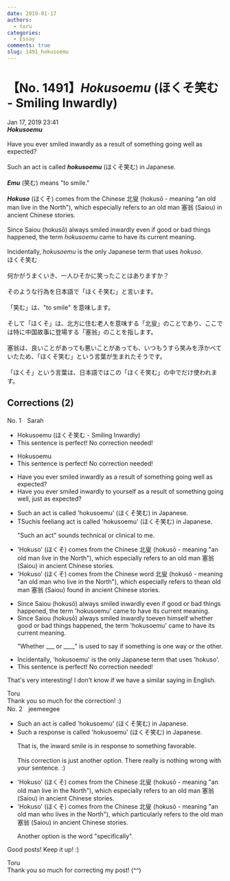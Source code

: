 ```yaml
---
date: 2019-01-17
authors:
  - toru
categories:
  - Essay
comments: true
slug: 1491_hokusoemu
---
```


# 【No. 1491】<strong><em>Hokusoemu</strong></em> (ほくそ笑む - Smiling Inwardly)
<div class="date">Jan 17, 2019 23:41</div>
<div id="post"><div id="body_show_ori">
<strong><em>Hokusoemu</strong></em><br/><br/>Have you ever smiled inwardly as a result of something going well as expected?<br/><br/>Such an act is called <strong><em>hokusoemu</em></strong> (ほくそ笑む) in Japanese.<br/><br/><strong><em>Emu</em></strong> (笑む) means "to smile."<br/><br/><strong><em>Hokuso</em></strong> (ほくそ) comes from the Chinese 北叟 (hokusō - meaning "an old man live in the North"), which especially refers to an old man 塞翁 (Saiou) in ancient Chinese stories.<br/><br/>Since Saiou (hokusō) always smiled inwardly even if good or bad things happened, the term <em>hokusoemu</em> came to have its current meaning.<br/><br/>Incidentally, <em>hokusoemu</em> is the only Japanese term that uses <em>hokuso</em>.
</div></div>

<!-- more -->

<div id="post_ja"><div id="body_show_mo">
ほくそ笑む<br/><br/>何かがうまくいき、一人ひそかに笑ったことはありますか？<br/><br/>そのような行為を日本語で「ほくそ笑む」と言います。<br/><br/>「笑む」は、"to smile" を意味します。<br/><br/>そして「ほくそ」は、北方に住む老人を意味する「北叟」のことであり、ここでは特に中国故事に登場する「塞翁」のことを指します。<br/><br/>塞翁は、良いことがあっても悪いことがあっても、いつもうすら笑みを浮かべていたため、「ほくそ笑む」という言葉が生まれたそうです。<br/><br/>「ほくそ」という言葉は、日本語ではこの「ほくそ笑む」の中でだけ使われます。
</div></div>

## Corrections (2)
<div id="block"><div class="first_name"> No. 1　<span class="just_name">Sarah</span></div><div id="block2">
<ul class="correction_field">
<li class="incorrect">Hokusoemu (ほくそ笑む - Smiling Inwardly)</li>
<li class="corrected perfect">This sentence is perfect! No correction needed!</li>
</ul>
<ul class="correction_field">
<li class="incorrect">Hokusoemu</li>
<li class="corrected perfect">This sentence is perfect! No correction needed!</li>
</ul>
<ul class="correction_field">
<li class="incorrect">Have you ever smiled inwardly as a result of something going well as expected?</li>
<li class="corrected correct">
Have you ever smiled inwardly <span class="f_red">to yourself </span>as a result of something going well<span class="f_red">,</span> <span class="f_red">just </span>as expected?
</li>
</ul>
<ul class="correction_field">
<li class="incorrect">Such an act is called 'hokusoemu' (ほくそ笑む) in Japanese.</li>
<li class="corrected correct">
<span class="f_red">T</span><span class="f_gray"><span class="sline">Suc</span></span>h<span class="f_red">is</span> <span class="f_red">feeli</span><span class="f_gray"><span class="sline">a</span></span>n<span class="f_red">g</span> <span class="f_gray"><span class="sline">act </span></span>is called 'hokusoemu' (ほくそ笑む) in Japanese.
<p class="correction_comment">"Such an act" sounds technical or clinical to me.</p>
</li>
</ul>
<ul class="correction_field">
<li class="incorrect">'Hokuso' (ほくそ) comes from the Chinese 北叟 (hokusō - meaning "an old man live in the North"), which especially refers to an old man 塞翁 (Saiou) in ancient Chinese stories.</li>
<li class="corrected correct">
'Hokuso' (ほくそ) comes from the Chinese <span class="f_red">word </span>北叟 (hokusō - meaning "an old man <span class="f_red">who </span>live in the North"), which especially refers to <span class="f_red">the</span><span class="f_gray"><span class="sline">an</span></span> old man 塞翁 (Saiou) <span class="f_red">found </span>in ancient Chinese stories.
</li>
</ul>
<ul class="correction_field">
<li class="incorrect">Since Saiou (hokusō) always smiled inwardly even if good or bad things happened, the term 'hokusoemu' came to have its current meaning.</li>
<li class="corrected correct">
Since Saiou (hokusō) always smiled inwardly <span class="f_red">to</span><span class="f_gray"><span class="sline">even</span></span> <span class="f_red">h</span>i<span class="f_red">msel</span>f <span class="f_red">whether </span>good or bad things happened, the term 'hokusoemu' came to have its current meaning.
<p class="correction_comment">"Whether ___ or ____" is used to say if something is one way or the other.</p>
</li>
</ul>
<ul class="correction_field">
<li class="incorrect">Incidentally, 'hokusoemu' is the only Japanese term that uses 'hokuso'.</li>
<li class="corrected perfect">This sentence is perfect! No correction needed!</li>
</ul>
<p class="comment_small">
 That's very interesting! I don't know if we have a similar saying in English.
</p>

</div><div class="name"><span class="just_name">Toru</span><br>
Thank you so much for the correction! :)
</div>
</div>
<div id="block"><div class="first_name"> No. 2　<span class="just_name">jeemeegee</span></div><div id="block2">
<ul class="correction_field">
<li class="incorrect">Such an act is called 'hokusoemu' (ほくそ笑む) in Japanese.</li>
<li class="corrected correct">
Such a <span class="f_blue">response</span> is called 'hokusoemu' (ほくそ笑む) in Japanese.
<p class="correction_comment">That is, the inward smile is in response to something favorable.<br/><br/>This correction is just another option. There really is nothing wrong with your sentence. :)</p>
</li>
</ul>
<ul class="correction_field">
<li class="incorrect">'Hokuso' (ほくそ) comes from the Chinese 北叟 (hokusō - meaning "an old man live in the North"), which especially refers to an old man 塞翁 (Saiou) in ancient Chinese stories.</li>
<li class="corrected correct">
'Hokuso' (ほくそ) comes from the Chinese 北叟 (hokusō - meaning "an old man <span class="f_blue">who </span>live<span class="f_blue">s</span> in the North"), which <span class="f_blue">particularly</span> refers to <span class="f_blue">the</span> old man 塞翁 (Saiou)<span class="f_blue"> </span>in ancient Chinese stories.
<p class="correction_comment">Another option is the word "specifically".</p>
</li>
</ul>
<p class="comment_small">
 Good posts! Keep it up! :)
</p>

</div><div class="name"><span class="just_name">Toru</span><br>
Thank you so much for correcting my post! (^^)
</div>
</div>
